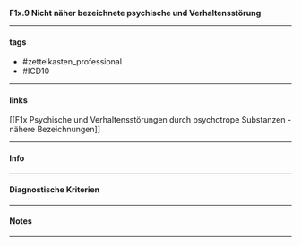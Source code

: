 __F1x.9 Nicht näher bezeichnete psychische und Verhaltensstörung__

___________________________________________
#### tags

- #zettelkasten_professional
- #ICD10 
___________________________________________
#### links

[[F1x Psychische und Verhaltensstörungen durch psychotrope Substanzen - nähere Bezeichnungen]]

___________________________________________
#### Info

___________________________________________
#### Diagnostische Kriterien

___________________________________________
#### Notes

___________________________________________

